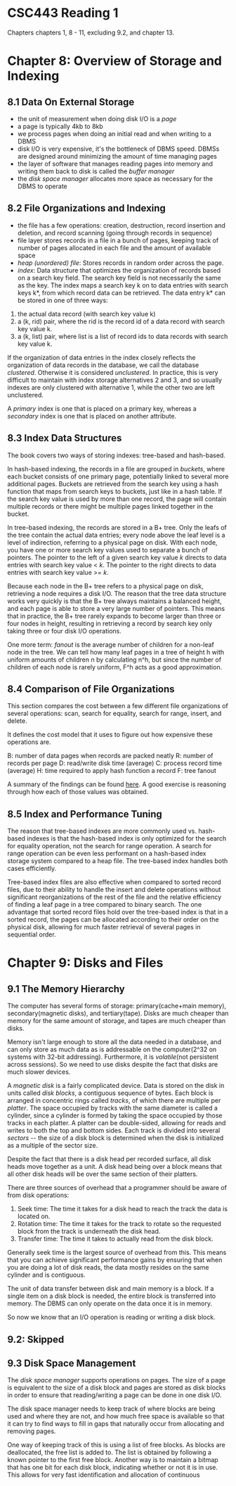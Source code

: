 CSC443 Reading 1
=================

Chapters chapters 1, 8 - 11, excluding 9.2, and chapter 13.

Chapter 8: Overview of Storage and Indexing
==============

8.1 Data On External Storage
------------------------------

- the unit of measurement when doing disk I/O is a *page*
- a page is typically 4kb to 8kb
- we process pages when doing an initial read and when
writing to a DBMS
- disk I/O is very expensive, it's the bottleneck of DBMS
speed. DBMSs are designed around minimizing the amount of
time managing pages
- the layer of software that manages reading pages into memory
and writing them back to disk is called the *buffer manager*
- the *disk space manager* allocates more space as necessary for
the DBMS to operate

8.2 File Organizations and Indexing
-------------------------------------

- the file has a few operations: creation, destruction, record
insertion and deletion, and record scanning (going through records
in sequence)
- file layer stores records in a file in a bunch of pages, keeping
track of number of pages allocated in each file and the amount of
available space
- *heap (unordered) file*: Stores records in random order across the
page.
- *index*: Data structure that optimizes the organization of records
based on a search key field. The search key field is not necessarily
the same as the key. The index maps a search key k on to data entries
with search keys k*, from which record data can be retrieved. The
data entry k* can be stored in one of three ways:

1. the actual data record (with search key value k)
2. a (k, rid) pair, where the rid is the record id of a data record
with search key value k.
3. a (k, list<rid>) pair, where list<rid> is a list of record ids
to data records with search key value k.

If the organization of data entries in the index closely reflects
the organization of data records in the database, we call the database
*clustered*. Otherwise it is considered *unclustered*. In practice,
this is very difficult to maintain with index storage alternatives 2
and 3, and so usually indexes are only clustered with alternative 1,
while the other two are left unclustered.

A *primary* index is one that is placed on a primary key, whereas
a *secondary* index is one that is placed on another attribute.

8.3 Index Data Structures
--------------------------

The book covers two ways of storing indexes: tree-based and hash-based.

In hash-based indexing, the records in a file are grouped in *buckets*,
where each bucket consists of one primary page, potentially linked to
several more additional pages. Buckets are retrieved from the search key
using a hash function that maps from search keys to buckets, just like
in a hash table. If the search key value is used by more than one
record, the page will contain multiple records or there might be multiple
pages linked together in the bucket.

In tree-based indexing, the records are stored in a B+ tree. Only the
leafs of the tree contain the actual data entries; every node above
the leaf level is a level of indirection, referring to a physical
page on disk. With each node, you have one or more search key values
used to separate a bunch of pointers. The pointer to the left of a
given search key value *k* directs to data entries with search key
value < *k*. The pointer to the right directs to data entries with search
key value >= *k*.

Because each node in the B+ tree refers to a physical page on disk,
retrieving a node requires a disk I/O. The reason that the tree data structure
works very quickly is that the B+ tree always maintains a balanced height,
and each page is able to store a very large number of pointers. This means that
in practice, the B+ tree rarely expands to become larger than three or four
nodes in height, resulting in retrieving a record by search key only taking
three or four disk I/O operations.

One more term: *fanout* is the average number of children for a non-leaf node
in the tree. We can tell how many leaf pages in a tree of height h with uniform
amounts of children n by calculating n^h, but since the number of children of
each node is rarely uniform, F^h acts as a good approximation.

8.4 Comparison of File Organizations
--------------------------------------

This section compares the cost between a few different file organizations
of several operations: scan, search for equality, search for range, insert,
and delete.

It defines the cost model that it uses to figure out how expensive these
operations are.

B: number of data pages when records are packed neatly
R: number of records per page
D: read/write disk time (average)
C: process record time (average)
H: time required to apply hash function a record
F: tree fanout

A summary of the findings can be found [here](http://akbiggs.net/images/notes/443fleperf.png). A good exercise is reasoning through how each of those values was obtained.

8.5 Index and Performance Tuning
-----------------------------------

The reason that tree-based indexes are more commonly used vs. hash-based indexes
is that the hash-based index is only optimized for the search for equality
operation, not the search for range operation. A search for range operation can
be even less performant on a hash-based index storage system compared to a heap
file. The tree-based index handles both cases efficiently.

Tree-based index files are also effective when compared to sorted record files,
due to their ability to handle the insert and delete operations without significant
reorganizations of the rest of the file and the relative efficiency of finding
a leaf page in a tree compared to binary search. The one advantage that sorted record
files hold over the tree-based index is that in a sorted record, the pages can be
allocated according to their order on the physical disk, allowing for much faster
retrieval of several pages in sequential order.

Chapter 9: Disks and Files
============================

9.1 The Memory Hierarchy
-------------------------

The computer has several forms of storage: primary(cache+main memory),
secondary(magnetic disks), and tertiary(tape). Disks are much cheaper
than memory for the same amount of storage, and tapes are much cheaper than
disks.

Memory isn't large enough to store all the data needed in a database, and
can only store as much data as is addressable on the computer(2^32 on systems
with 32-bit addressing).
Furthermore, it is *volatile*(not persistent across sessions). So
we need to use disks despite the fact that disks are much slower
devices.

A *magnetic disk* is a fairly complicated device. Data is stored on the
disk in units called *disk blocks*, a contiguous sequence of bytes. Each
block is arranged in concentric rings called *tracks*, of which there
are multiple per *platter*. The space occupied by tracks with the same diameter
is called a cylinder, since a cylinder is formed by taking the space occupied
by those tracks in each platter. A platter can be double-sided, allowing for
reads and writes to both the top and bottom sides. Each track is divided
into several *sectors* -- the size of a disk block is determined when the disk
is initialized as a multiple of the sector size.

Despite the fact that there is a disk head per recorded surface, all disk heads
move together as a unit. A disk head being over a block means that all other
disk heads will be over the same section of their platters.

There are three sources of overhead that a programmer should be aware of
from disk operations:

1. Seek time: The time it takes for a disk head to reach the track the data
is located on.
2. Rotation time: The time it takes for the track to rotate so the requested
block from the track is underneath the disk head.
3. Transfer time: The time it takes to actually read from the disk block.

Generally seek time is the largest source of overhead from this. This means
that you can achieve significant performance gains by ensuring that when you
are doing a lot of disk reads, the data mostly resides on the same cylinder and
is contiguous.

The unit of data transfer between disk and main memory is a block. If a single
item on a disk block is needed, the entire block is transferred into memory.
The DBMS can only operate on the data once it is in memory.

So now we know that an I/O operation is reading or writing a disk block.

9.2: Skipped
--------------

9.3 Disk Space Management
---------------------------

The *disk space manager* supports operations on pages. The size of a page
is equivalent to the size of a disk block and pages are stored as disk blocks
in order to ensure that reading/writing a page can be done in one disk I/O.

The disk space manager needs to keep track of where blocks are being used
and where they are not, and how much free space is available so that it
can try to find ways to fill in gaps that naturally occur from allocating
and removing pages.

One way of keeping track of this is using a list of free blocks. As blocks
are deallocated, the free list is added to. The list is obtained by following
a known pointer to the first free block. Another way is to maintain a bitmap
that has one bit for each disk block, indicating whether or not it is in use.
This allows for very fast identification and allocation of continuous 